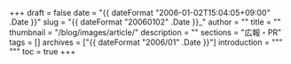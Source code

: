 +++
draft = false
date = "{{ dateFormat "2006-01-02T15:04:05+09:00" .Date }}"
slug = "{{ dateFormat "20060102" .Date }}_"
author = ""
title = ""
thumbnail = "/blog/images/article/"
description = ""
sections = "広報・PR"
tags = []
archives = ["{{ dateFormat "2006/01" .Date }}"]
introduction = """ """
toc = true
+++
